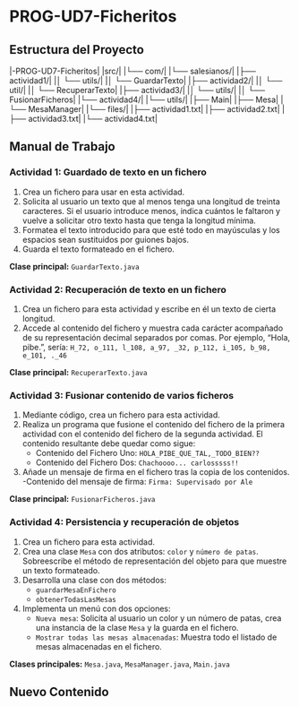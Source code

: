 # PROG-UD7-Ficheritos

## Estructura del Proyecto

|-PROG-UD7-Ficheritos|
|src/|
|└── com/|
|└── salesianos/|
|├── actividad1/|
|│ └── utils/|
|│ └── GuardarTexto|
|├── actividad2/|
|│ └── util/|
|│ └── RecuperarTexto|
|├── actividad3/|
|│ └── utils/|
|│ └── FusionarFicheros|
|└── actividad4/|
|└── utils/|
|├── Main|
|├── Mesa|
|└── MesaManager|
|└── files/|
|├── actividad1.txt|
|├── actividad2.txt|
|├── actividad3.txt|
|└── actividad4.txt|


## Manual de Trabajo

### Actividad 1: Guardado de texto en un fichero

1. Crea un fichero para usar en esta actividad.
2. Solicita al usuario un texto que al menos tenga una longitud de treinta caracteres. Si el usuario introduce menos, indica cuántos le faltaron y vuelve a solicitar otro texto hasta que tenga la longitud mínima.
3. Formatea el texto introducido para que esté todo en mayúsculas y los espacios sean sustituidos por guiones bajos.
4. Guarda el texto formateado en el fichero.

**Clase principal:** `GuardarTexto.java`

### Actividad 2: Recuperación de texto en un fichero

1. Crea un fichero para esta actividad y escribe en él un texto de cierta longitud.
2. Accede al contenido del fichero y muestra cada carácter acompañado de su representación decimal separados por comas. Por ejemplo, “Hola, pibe.”, sería: `H_72, o_111, l_108, a_97, _32, p_112, i_105, b_98, e_101, ._46`

**Clase principal:** `RecuperarTexto.java`

### Actividad 3: Fusionar contenido de varios ficheros

1. Mediante código, crea un fichero para esta actividad.
2. Realiza un programa que fusione el contenido del fichero de la primera actividad con el contenido del fichero de la segunda actividad. El contenido resultante debe quedar como sigue:
   - Contenido del Fichero Uno: `HOLA_PIBE_QUE_TAL,_TODO_BIEN??`
   - Contenido del Fichero Dos: `Chachoooo... carlosssss!!`
3. Añade un mensaje de firma en el fichero tras la copia de los contenidos.
   -Contenido del mensaje de firma: `Firma: Supervisado por Ale`

**Clase principal:** `FusionarFicheros.java`

### Actividad 4: Persistencia y recuperación de objetos

1. Crea un fichero para esta actividad.
2. Crea una clase `Mesa` con dos atributos: `color` y `número de patas`. Sobreescribe el método de representación del objeto para que muestre un texto formateado.
3. Desarrolla una clase con dos métodos:
   - `guardarMesaEnFichero`
   - `obtenerTodasLasMesas`
4. Implementa un menú con dos opciones:
   - `Nueva mesa`: Solicita al usuario un color y un número de patas, crea una instancia de la clase `Mesa` y la guarda en el fichero.
   - `Mostrar todas las mesas almacenadas`: Muestra todo el listado de mesas almacenadas en el fichero.

**Clases principales:** `Mesa.java`, `MesaManager.java`, `Main.java`


## Nuevo Contenido 
